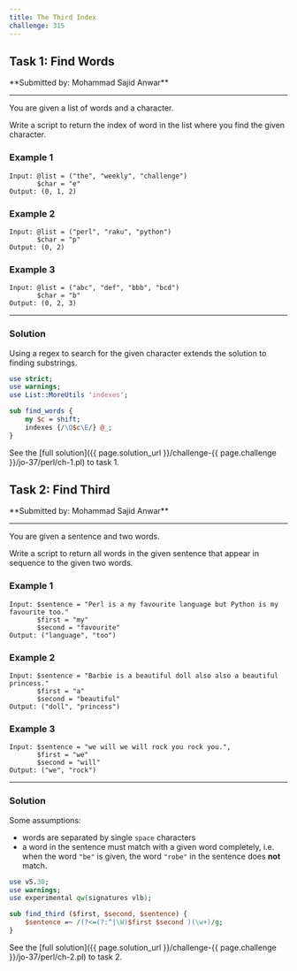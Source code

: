 ```yaml
---
title: The Third Index
challenge: 315
---
```

<h2 id="task-1">
Task 1: Find Words
</h2>
**Submitted by: Mohammad Sajid Anwar**

---
You are given a list of words and a character.

Write a script to return the index of word in the list where you find the given character.
### Example 1
```
Input: @list = ("the", "weekly", "challenge")
       $char = "e"
Output: (0, 1, 2)

```
### Example 2
```
Input: @list = ("perl", "raku", "python")
       $char = "p"
Output: (0, 2)

```
### Example 3
```
Input: @list = ("abc", "def", "bbb", "bcd")
       $char = "b"
Output: (0, 2, 3)
```
---
### Solution
Using a regex to search for the given character extends the solution to finding substrings.
```perl
use strict;
use warnings;
use List::MoreUtils 'indexes';

sub find_words {
    my $c = shift;
    indexes {/\Q$c\E/} @_;
}
```
See the [full solution]({{ page.solution_url }}/challenge-{{ page.challenge }}/jo-37/perl/ch-1.pl) to task 1.

<!--
See [discussion](https://github.com/jo-37/the-bears-den/issues/XXX
-->

<h2 id="task-2">
Task 2: Find Third
</h2>
**Submitted by: Mohammad Sajid Anwar**

---
You are given a sentence and two words.

Write a script to return all words in the given sentence that appear in sequence to the given two words.
### Example 1
```
Input: $sentence = "Perl is a my favourite language but Python is my favourite too."
       $first = "my"
       $second = "favourite"
Output: ("language", "too")
```
### Example 2
```
Input: $sentence = "Barbie is a beautiful doll also also a beautiful princess."
       $first = "a"
       $second = "beautiful"
Output: ("doll", "princess")
```
### Example 3
```
Input: $sentence = "we will we will rock you rock you.",
       $first = "we"
       $second = "will"
Output: ("we", "rock")
```
---
### Solution
Some assumptions:
- words are separated by single `space` characters
- a word in the sentence must match with a given word completely, i.e. when the word `"be"` is given, the word `"robe"` in the sentence does **not** match.

```perl
use v5.30;
use warnings;
use experimental qw(signatures vlb);

sub find_third ($first, $second, $sentence) {
    $sentence =~ /(?<=(?:^|\W)$first $second )(\w+)/g;
}
```
See the [full solution]({{ page.solution_url }}/challenge-{{ page.challenge }}/jo-37/perl/ch-2.pl) to task 2.

<!--
See [discussion](https://github.com/jo-37/the-bears-den/issues/XXX
-->
